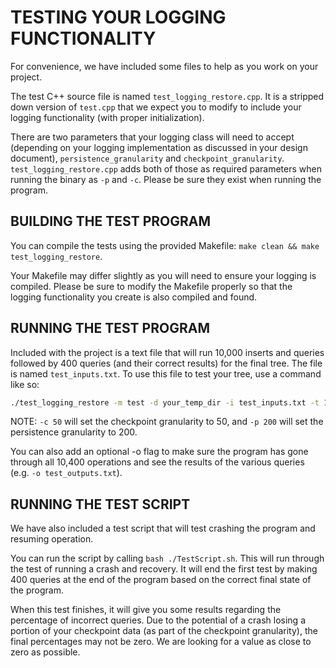# TESTING YOUR LOGGING FUNCTIONALITY

For convenience, we have included some files to help as you work on your project.

The test C++ source file is named `test_logging_restore.cpp`. It is a stripped down version of `test.cpp` that we expect you to modify to include your logging functionality (with proper initialization).

There are two parameters that your logging class will need to accept (depending on your logging implementation as discussed in your design document), `persistence_granularity` and `checkpoint_granularity`. `test_logging_restore.cpp` adds both of those as required parameters when running the binary as `-p` and `-c`. Please be sure they exist when running the program.

## BUILDING THE TEST PROGRAM


You can compile the tests using the provided Makefile: `make clean && make test_logging_restore`.

Your Makefile may differ slightly as you will need to ensure your logging is compiled. Please be sure to modify the Makefile properly so that the logging functionality you create is also compiled and found.

## RUNNING THE TEST PROGRAM

Included with the project is a text file that will run 10,000 inserts and queries followed by 400 queries (and their correct results) for the final tree. The file is named `test_inputs.txt`. To use this file to test your tree, use a command like so:

```bash
./test_logging_restore -m test -d your_temp_dir -i test_inputs.txt -t 10400 -c 50 -p 200
```


NOTE: `-c 50` will set the checkpoint granularity to 50, and `-p 200` will set the persistence granularity to 200.

You can also add an optional -o flag to make sure the program has gone through all 10,400 operations and see the results of the various queries (e.g. `-o test_outputs.txt`).

## RUNNING THE TEST SCRIPT

We have also included a test script that will test crashing the program and resuming operation.

You can run the script by calling `bash ./TestScript.sh`. This will run through the test of running a crash and recovery. It will end the first test by making 400 queries at the end of the program based on the correct final state of the program.

When this test finishes, it will give you some results regarding the percentage of incorrect queries. Due to the potential of a crash losing a portion of your checkpoint data (as part of the checkpoint granularity), the final percentages may not be zero. We are looking for a value as close to zero as possible.